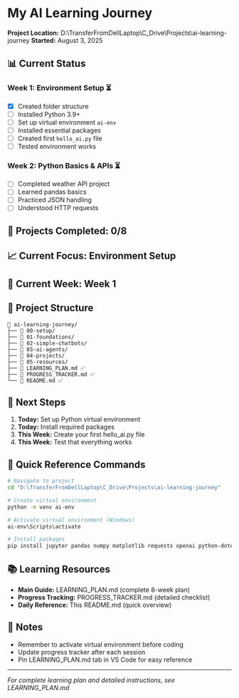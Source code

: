 # My AI Learning Journey

**Project Location:** D:\TransferFromDellLaptop\C_Drive\Projects\ai-learning-journey
**Started:** August 3, 2025

## 📊 Current Status

### Week 1: Environment Setup ⏳
- [x] Created folder structure
- [ ] Installed Python 3.9+
- [ ] Set up virtual environment `ai-env` 
- [ ] Installed essential packages
- [ ] Created first `hello_ai.py` file
- [ ] Tested environment works

### Week 2: Python Basics & APIs ⏳
- [ ] Completed weather API project
- [ ] Learned pandas basics
- [ ] Practiced JSON handling
- [ ] Understood HTTP requests

## 🎯 Projects Completed: 0/8
## 📈 Current Focus: Environment Setup
## 📅 Current Week: Week 1

## 📁 Project Structure
```
📁 ai-learning-journey/
├── 📁 00-setup/
├── 📁 01-foundations/
├── 📁 02-simple-chatbots/
├── 📁 03-ai-agents/
├── 📁 04-projects/
├── 📁 05-resources/
├── 📄 LEARNING_PLAN.md ✅
├── 📄 PROGRESS_TRACKER.md ✅
└── 📄 README.md ✅
```

## 🚀 Next Steps
1. **Today:** Set up Python virtual environment
2. **Today:** Install required packages  
3. **This Week:** Create your first hello_ai.py file
4. **This Week:** Test that everything works

## 🔧 Quick Reference Commands
```bash
# Navigate to project
cd "D:\TransferFromDellLaptop\C_Drive\Projects\ai-learning-journey"

# Create virtual environment
python -m venv ai-env

# Activate virtual environment (Windows)
ai-env\Scripts\activate

# Install packages
pip install jupyter pandas numpy matplotlib requests openai python-dotenv
```

## 📚 Learning Resources
- **Main Guide:** LEARNING_PLAN.md (complete 8-week plan)
- **Progress Tracking:** PROGRESS_TRACKER.md (detailed checklist)
- **Daily Reference:** This README.md (quick overview)

## 📝 Notes
- Remember to activate virtual environment before coding
- Update progress tracker after each session
- Pin LEARNING_PLAN.md tab in VS Code for easy reference

---
*For complete learning plan and detailed instructions, see LEARNING_PLAN.md*
